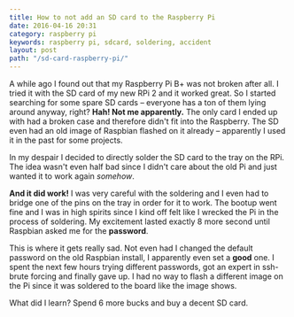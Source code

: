 ```yaml
---
title: How to not add an SD card to the Raspberry Pi
date: 2016-04-16 20:31
category: raspberry pi
keywords: raspberry pi, sdcard, soldering, accident
layout: post
path: "/sd-card-raspberry-pi/"
---
```


A while ago I found out that my Raspberry Pi B+ was not broken after all.
I tried it with the SD card of my new RPi 2 and it worked great.
So I started searching for some spare SD cards – everyone has a ton of them lying around anyway, right? **Hah! Not me apparently.**
The only card I ended up with had a broken case and therefore didn't fit into the Raspberry. The SD even had an old image of Raspbian flashed on it already – apparently I used it in the past for some projects.

In my despair I decided to directly solder the SD card to the tray on the RPi.
The idea wasn't even half bad since I didn't care about the old Pi and just wanted it to work again *somehow*.

**And it did work!** I was very careful with the soldering and I even had to bridge one of the pins on the tray in order for it to work. The bootup went fine and I was in high spirits since I kind off felt like I wrecked the Pi in the process of soldering.
My excitement lasted exactly 8 more second until Raspbian asked me for the **password**.

This is where it gets really sad. Not even had I changed the default password on the old Raspbian install, I apparently even set a **good** one. I spent the next few hours trying different passwords, got an expert in ssh-brute forcing and finally gave up.
I had no way to flash a different image on the Pi since it was soldered to the board like the image shows.

What did I learn? Spend 6 more bucks and buy a decent SD card.
